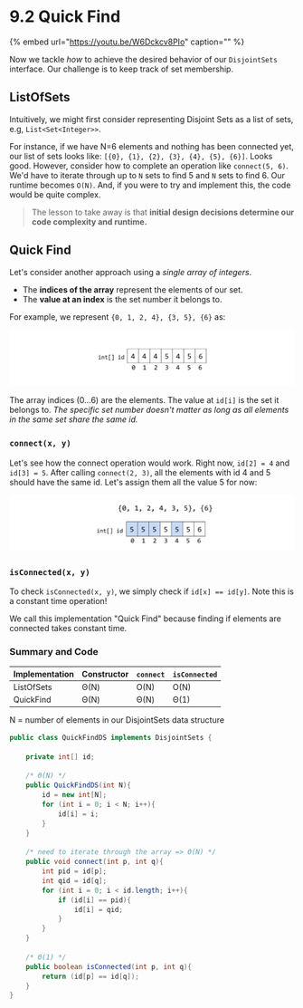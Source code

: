 # 9.2 Quick Find

{% embed url="https://youtu.be/W6Dckcv8PIo" caption="" %}

Now we tackle _how_ to achieve the desired behavior of our `DisjointSets` interface. Our challenge is to keep track of set membership.

## ListOfSets

Intuitively, we might first consider representing Disjoint Sets as a list of sets, e.g, `List<Set<Integer>>`.

For instance, if we have N=6 elements and nothing has been connected yet, our list of sets looks like: `[{0}, {1}, {2}, {3}, {4}, {5}, {6}]`. Looks good. However, consider how to complete an operation like `connect(5, 6)`. We'd have to iterate through up to `N` sets to find 5 and `N` sets to find 6. Our runtime becomes `O(N)`. And, if you were to try and implement this, the code would be quite complex.

> The lesson to take away is that **initial design decisions determine our code complexity and runtime.**

## Quick Find

Let's consider another approach using a _single array of integers_.

* The **indices of the array** represent the elements of our set. 
* The **value at an index** is the set number it belongs to. 

For example, we represent `{0, 1, 2, 4}, {3, 5}, {6}` as:

![](../.gitbook/assets/9.2.1.png)

The array indices \(0...6\) are the elements. The value at `id[i]` is the set it belongs to. _The specific set number doesn't matter as long as all elements in the same set share the same id._

### `connect(x, y)`

Let's see how the connect operation would work. Right now, `id[2] = 4` and `id[3] = 5`. After calling `connect(2, 3)`, all the elements with id 4 and 5 should have the same id. Let's assign them all the value 5 for now:

![](../.gitbook/assets/9.2.2.png)

### `isConnected(x, y)`

To check `isConnected(x, y)`, we simply check if `id[x] == id[y]`. Note this is a constant time operation!

We call this implementation "Quick Find" because finding if elements are connected takes constant time.

### Summary and Code

| Implementation | Constructor | `connect` | `isConnected` |
| :--- | :--- | :--- | :--- |
| ListOfSets | Θ\(N\) | O\(N\) | O\(N\) |
| QuickFind | Θ\(N\) | Θ\(N\) | Θ\(1\) |

N = number of elements in our DisjointSets data structure

```java
public class QuickFindDS implements DisjointSets {

    private int[] id;

    /* Θ(N) */
    public QuickFindDS(int N){
        id = new int[N];
        for (int i = 0; i < N; i++){
            id[i] = i;
        }
    }

    /* need to iterate through the array => Θ(N) */
    public void connect(int p, int q){
        int pid = id[p];
        int qid = id[q];
        for (int i = 0; i < id.length; i++){
            if (id[i] == pid){
                id[i] = qid;
            }
        }
    }

    /* Θ(1) */
    public boolean isConnected(int p, int q){
        return (id[p] == id[q]);
    }
}
```

